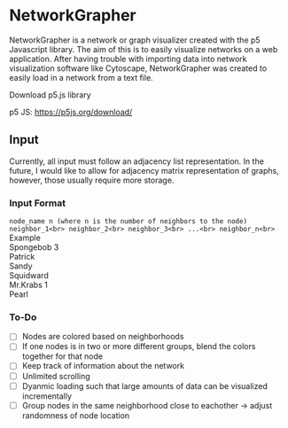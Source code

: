 # NetworkGrapher

NetworkGrapher is a network or graph visualizer created with the p5 Javascript library. The aim of this is to easily visualize networks on a web application. After having trouble with importing data into network visualization software like Cytoscape, NetworkGrapher was created to easily load in a network from a text file.


Download p5.js library

p5 JS: https://p5js.org/download/

## Input
Currently, all input must follow an adjacency list representation. In the future, I would like to allow for adjacency matrix representation of graphs, however, those usually require more storage.

### Input Format
`
node_name n (where n is the number of neighbors to the node)
neighbor_1<br>
neighbor_2<br>
neighbor_3<br>
...<br>
neighbor_n<br>
`
Example<br>
Spongebob 3<br>
Patrick<br>
Sandy<br>
Squidward<br>
Mr.Krabs 1<br>
Pearl<br>



### To-Do
- [ ] Nodes are colored based on neighborhoods
- [ ] If one nodes is in two or more different groups, blend the colors together for that node
- [ ] Keep track of information about the network
- [ ] Unlimited scrolling 
- [ ] Dyanmic loading such that large amounts of data can be visualized incrementally
- [ ] Group nodes in the same neighborhood close to eachother -> adjust randomness of node location
